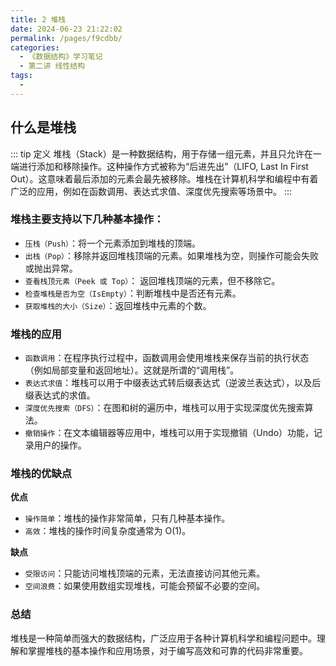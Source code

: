 ```yaml
---
title: 2 堆栈
date: 2024-06-23 21:22:02
permalink: /pages/f9cdbb/
categories:
  - 《数据结构》学习笔记
  - 第二讲 线性结构
tags:
  - 
---
```


## 什么是堆栈
::: tip 定义
堆栈（Stack）是一种数据结构，用于存储一组元素，并且只允许在一端进行添加和移除操作。这种操作方式被称为“后进先出”（LIFO, Last In First Out）。这意味着最后添加的元素会最先被移除。堆栈在计算机科学和编程中有着广泛的应用，例如在函数调用、表达式求值、深度优先搜索等场景中。
::: 

### 堆栈主要支持以下几种基本操作：
- `压栈（Push）`：将一个元素添加到堆栈的顶端。
- `出栈（Pop）`：移除并返回堆栈顶端的元素。如果堆栈为空，则操作可能会失败或抛出异常。
- `查看栈顶元素（Peek 或 Top）`： 返回堆栈顶端的元素，但不移除它。
- `检查堆栈是否为空（IsEmpty）`：判断堆栈中是否还有元素。
- `获取堆栈的大小（Size）`：返回堆栈中元素的个数。

### 堆栈的应用
- `函数调用`：在程序执行过程中，函数调用会使用堆栈来保存当前的执行状态（例如局部变量和返回地址）。这就是所谓的“调用栈”。
- `表达式求值`：堆栈可以用于中缀表达式转后缀表达式（逆波兰表达式），以及后缀表达式的求值。
- `深度优先搜索（DFS）`：在图和树的遍历中，堆栈可以用于实现深度优先搜索算法。
- `撤销操作`：在文本编辑器等应用中，堆栈可以用于实现撤销（Undo）功能，记录用户的操作。

### 堆栈的优缺点
**优点**
- `操作简单`：堆栈的操作非常简单，只有几种基本操作。
- `高效`：堆栈的操作时间复杂度通常为 O(1)。

**缺点**
- `受限访问`：只能访问堆栈顶端的元素，无法直接访问其他元素。
- `空间浪费`：如果使用数组实现堆栈，可能会预留不必要的空间。

### 总结
堆栈是一种简单而强大的数据结构，广泛应用于各种计算机科学和编程问题中。理解和掌握堆栈的基本操作和应用场景，对于编写高效和可靠的代码非常重要。

